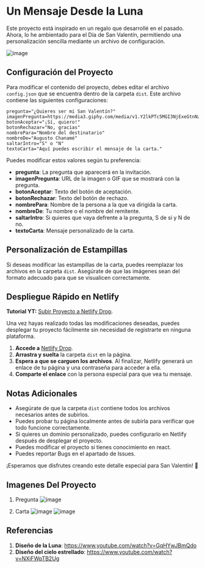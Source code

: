 # Un Mensaje Desde la Luna

Este proyecto está inspirado en un regalo que desarrollé en el pasado. Ahora, lo he ambientado para el Día de San Valentín, permitiendo una personalización sencilla mediante un archivo de configuración.

![image](https://github.com/user-attachments/assets/cbab3b2c-6832-483f-ae31-aa391b882641)

## Configuración del Proyecto

Para modificar el contenido del proyecto, debes editar el archivo `config.json` que se encuentra dentro de la carpeta `dist`. Este archivo contiene las siguientes configuraciones:

```config
pregunta="¿Quieres ser mi San Valentín?"
imagenPregunta=https://media3.giphy.com/media/v1.Y2lkPTc5MGI3NjExeGtnNzJuZ3ZydjQ4emNxNHN6YmJkZ2d6Y2tlNmNhZDA0aGx6dTd1NCZlcD12MV9pbnRlcm5hbF9naWZfYnlfaWQmY3Q9Zw/7vDoUoDZHoUQxMPkd7/giphy.gif
botonAceptar="¡Sí, quiero!"
botonRechazar="No, gracias"
nombrePara="Nombre del destinatario"
nombreDe="Augusto Chanamé"
saltarIntro="S" o "N"
textoCarta="Aquí puedes escribir el mensaje de la carta."
```

Puedes modificar estos valores según tu preferencia:
- **pregunta**: La pregunta que aparecerá en la invitación.
- **imagenPregunta**: URL de la imagen o GIF que se mostrará con la pregunta.
- **botonAceptar**: Texto del botón de aceptación.
- **botonRechazar**: Texto del botón de rechazo.
- **nombrePara**: Nombre de la persona a la que va dirigida la carta.
- **nombreDe**: Tu nombre o el nombre del remitente.
- **saltarIntro**: Si quieres que vaya defrente a la pregunta, S de si y N de no.
- **textoCarta**: Mensaje personalizado de la carta.

## Personalización de Estampillas

Si deseas modificar las estampillas de la carta, puedes reemplazar los archivos en la carpeta `dist`. Asegúrate de que las imágenes sean del formato adecuado para que se visualicen correctamente.

## Despliegue Rápido en Netlify

**Tutorial YT:** [Subir Proyecto a Netlify Drop](https://youtu.be/NudtElz8RZg).

Una vez hayas realizado todas las modificaciones deseadas, puedes desplegar tu proyecto fácilmente sin necesidad de registrarte en ninguna plataforma.

1. **Accede a** [Netlify Drop](https://app.netlify.com/drop).
2. **Arrastra y suelta** la carpeta `dist` en la página.
3. **Espera a que se carguen los archivos**. Al finalizar, Netlify generará un enlace de tu página y una contraseña para acceder a ella.
4. **Comparte el enlace** con la persona especial para que vea tu mensaje.

## Notas Adicionales
- Asegúrate de que la carpeta `dist` contiene todos los archivos necesarios antes de subirlos.
- Puedes probar tu página localmente antes de subirla para verificar que todo funcione correctamente.
- Si quieres un dominio personalizado, puedes configurarlo en Netlify después de desplegar el proyecto.
- Puedes modificar el proyecto si tienes conocimiento en react.
- Puedes reportar Bugs en el apartado de Issues.

¡Esperamos que disfrutes creando este detalle especial para San Valentín! 💖

## Imagenes Del Proyecto

1. Pregunta
![image](https://github.com/user-attachments/assets/6daff7b9-c9ac-449a-9983-7de17fda9ba9)

2. Carta
![image](https://github.com/user-attachments/assets/3fa3af51-193f-4efd-af36-a3d46ee51980)
![image](https://github.com/user-attachments/assets/8927964c-6676-44bb-b8b0-388b9f34080b)


## Referencias 
1. **Diseño de la Luna**: https://www.youtube.com/watch?v=GqHYwJBmQdo
2. **Diseño del cielo estrellado**: https://www.youtube.com/watch?v=NXiFWpTB2Ug 

